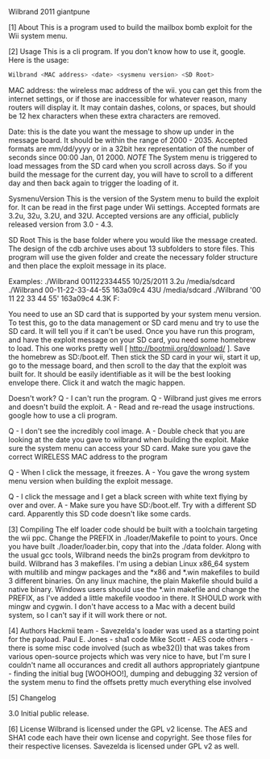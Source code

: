 Wilbrand
2011 giantpune


[1]	About
	This is a program used to build the mailbox bomb exploit for the Wii system menu.  

[2] Usage
This is a cli program.  If you don't know how to use it, google.  Here is the usage:
```sh
Wilbrand <MAC address> <date> <sysmenu version> <SD Root>
```

MAC address:	the wireless mac address of the wii. you can get this from the internet settings, or if those are inaccessible
				for whatever reason, many routers will display it.  It may contain dashes, colons, or spaces, but should be 12
				hex characters when these extra characters are removed.

Date:			this is the date you want the message to show up under in the message board. It should be within the range of
				2000 - 2035.  Accepted formats are mm/dd/yyyy or in a 32bit hex representation of the number of seconds since
				00:00 Jan, 01  2000. *NOTE* The System menu is triggered to load messages from the SD card when you scroll
				across days.  So if you build the message for the current day, you will have to scroll to a different day and
				then back again to trigger the loading of it.

SysmenuVersion	This is the version of the System menu to build the exploit for.  It can be read in the first page under Wii
				settings.  Accepted formats are 3.2u, 32u, 3.2U, and 32U.  Accepted versions are any official, publicly
				released version from 3.0 - 4.3.

SD Root			This is the base folder where you would like the message created.  The design of the cdb archive uses about 13
				subfolders to store files.  This program will use the given folder and create the necessary folder structure
				and then place the exploit message in its place.

Examples:
./Wilbrand 001122334455 10/25/2011 3.2u /media/sdcard
./Wilbrand 00-11-22-33-44-55 163a09c4 43U /media/sdcard
./Wilbrand '00 11 22 33 44 55' 163a09c4 4.3K F:

You need to use an SD card that is supported by your system menu version.  To test this, go to the data management or SD card
menu and try to use the SD card.  It will tell you if it can't be used.  Once you have run this program, and have the exploit
message on your SD card, you need some homebrew to load.  This one works pretty well [ http://bootmii.org/download/ ].  Save
the homebrew as SD:/boot.elf.  Then stick the SD card in your wii, start it up, go to the message board, and then scroll to the
day that the exploit was built for.  It should be easily identifiable as it will be the best looking envelope there.  Click it
and watch the magic happen.

Doesn't work?
Q -	I can't run the program.
Q -	Wilbrand just gives me errors and doesn't build the exploit.
A -	Read and re-read the usage instructions.
	google how to use a cli program.

Q -	I don't see the incredibly cool image.
A -	Double check that you are looking at the date you gave to wilbrand when building the exploit.
	Make sure the system menu can access your SD card.
	Make sure you gave the correct WIRELESS MAC address to the program

Q -	When I click the message, it freezes.
A -	You gave the wrong system menu version when building the exploit message.

Q -	I click the message and I get a black screen with white text flying by over and over.
A -	Make sure you have SD:/boot.elf.
	Try with a different SD card.  Apparently this SD code doesn't like some cards.

[3] Compiling
The elf loader code should be built with a toolchain targeting the wii ppc.  Change the PREFIX in ./loader/Makefile to point to
yours.  Once you have built ./loader/loader.bin, copy that into the ./data folder.  Along with the usual gcc tools, Wilbrand
needs the bin2s program from devkitpro to build.  Wilbrand has 3 makefiles. I'm using a debian Linux x86_64 system with multilib
and mingw packages and the *x86 and *.win makefiles to build 3 different binaries.  On any linux machine, the plain Makefile
should build a native binary.  Windows users should use the *.win makefile and change the PREFIX, as I've added a little makefile
voodoo in there.  It SHOULD work with mingw and cygwin.  I don't have access to a Mac with a decent build system, so I can't say
if it will work there or not.

[4] Authors
Hackmii team		- Savezelda's loader was used as a starting point for the payload.
Paul E. Jones	-	sha1 code
Mike Scott		-	AES code
others			-	there is some misc code involved (such as wbe32()) that was takes from various open-source projects which
					was very nice to have, but I'm sure I couldn't name all occurances and credit all authors appropriately
giantpune		-	finding the initial bug [WOOHOO!], dumping and debugging 32 version of the system menu to find the offsets
					pretty much everything else involved


[5] Changelog

3.0
	Initial public release.


[6]	License
Wilbrand is licensed under the GPL v2 license.  The AES and SHA1 code each have their own license and copyright.  See those files
for their respective licenses.  Savezelda is licensed under GPL v2 as well.

